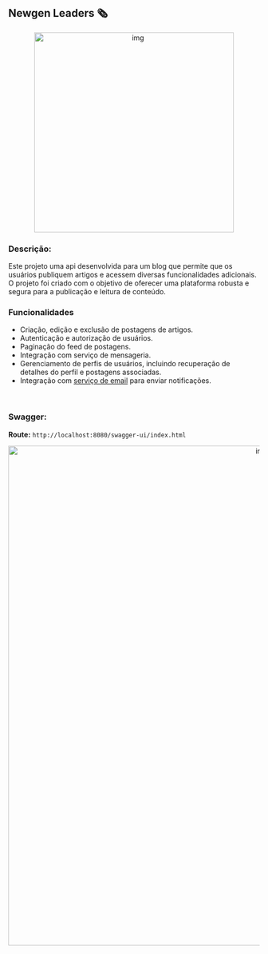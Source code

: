 ## Newgen Leaders 🗞️

<div align="center">
  <img src="https://github.com/raphaelkauan/newgen-leaders/assets/111379005/ed75e89d-8ed9-4642-9d52-4043423e772b" width="400" alt="img">
</div>

### Descrição: 
Este projeto uma api desenvolvida para um blog que permite que os usuários publiquem artigos e acessem diversas funcionalidades adicionais. O projeto foi criado com o objetivo de oferecer uma plataforma robusta e segura para a publicação e leitura de conteúdo.

### Funcionalidades
- Criação, edição e exclusão de postagens de artigos.
- Autenticação e autorização de usuários.
- Paginação do feed de postagens.
- Integração com serviço de mensageria.
- Gerenciamento de perfis de usuários, incluindo recuperação de detalhes do perfil e postagens associadas.
- Integração com [serviço de email](https://github.com/raphaelkauan/ms-newgen-leaders-email.git) para enviar notificações.

<br>

### Swagger:
**Route:** `http://localhost:8080/swagger-ui/index.html`

<div align="center">
  <img src="https://github.com/user-attachments/assets/2f0e55cc-45e5-451d-81bd-6b5047be94e9" width="1000" alt="img">
</div>

